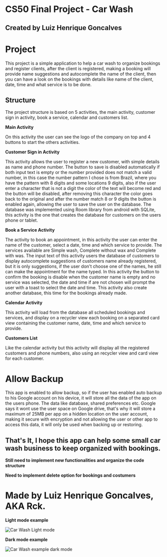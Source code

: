 # CS50 Final Project - Car Wash
## Created by Luiz Henrique Goncalves

# Project

This project is a simple application to help a car wash to organize bookings and register clients, after the client is registered, making a booking will provide name suggestions and autocomplete the name of the client, then you can have a look on the bookings with details like name of the client, date, time and what service is to be done.

## Structure

The project structure is based on 5 activities, the main activity, customer sign in activity, book a service, calendar and customers list.

**Main Activity**

On this activity the user can see the logo of the company on top and 4 buttons to start the others activities.

**Customer Sign in Activity**

This activity allows the user to register a new customer, with simple details as name and phone number. The button to save is disabled automatically if both input text is empty or the number provided does not match a valid number, in this case the number pattern I chose is from Brazil, where you have the pattern with 8 digits and some locations 9 digits, also if the user enter a character that is not a digit the color of the text will become red and the button will be disabled, after removing this character the color goes back to the original and after the number match 8 or 9 digits the button is enabled again, allowing the user to save the user on the database.
The database was implemented using Room library from android with SQLite, this activity is the one that creates the database for customers on the users phone or tablet.

**Book a Service Activity**

The activity to book an appointment, in this activity the user can enter the name of the customer, select a date, time and which service to provide. The services available are Simple wash, Complete without wax and Complete with was.
The input text of this activity users the database of customers to display autocomplete suggestions of customers name already registered, but it is only suggestions, if the user don't choose one of the names, he still can make the appointment for the name typed.
In this activity the button to confirm the booking is disable when the customer name is empty and no service was selected, the date and time if are not chosen will prompt the user with a toast to select the date and time.
This activity also create another database, this time for the bookings already made.

**Calendar Activity**

This activity will load from the database all scheduled bookings and services, and display on a recycler view each booking on a separated card view containing the customer name, date, time and which service to provide.

**Customers List** 

Like the calendar activity but this activity will display all the registered customers and phone numbers, also using an recycler view and card view for each customer.

# Allow Backup

This app is enabled to allow backup, so if the user has enabled auto backup to his Google account on his device, it will store all the data of the app on the users phone. The data like database, shared preferences etc. Google says it wont use the user space on Google drive, that's why it will store a maximum of 25MB per app on a hidden location on the user account, making it secure with encryption and not allowing the user or other app to access this data, it will only be used when backing up or restoring.

## That's It, I hope this app can help some small car wash business to keep organized with bookings.

**Still need to implement new functionalities and organize the code structure**

**Need to implement delete option for bookings and costumers**

# Made by Luiz Henrique Goncalves, AKA Rck.

**Light mode example**

![Car Wash Light mode](https://thumbs.gfycat.com/PopularEdibleAllosaurus-mobile.jpg)

**Dark mode example**

![Car Wash example dark mode](https://thumbs.gfycat.com/ZanyInfiniteCuckoo-size_restricted.gif)


